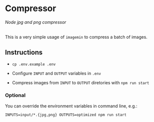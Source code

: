 # Compressor
###### Node jpg and png compressor

This is a very simple usage of `imagemin` to compress a batch of images.

## Instructions

- `cp .env.example .env`

- Configure `INPUT` and `OUTPUT` variables in `.env`

- Compress images from `INPUT` to `OUTPUT` diretories with `npm run start`

### Optional

You can override the environment variables in command line, e.g.:

```
INPUTS=input/*.{jpg,png} OUTPUTS=optimized npm run start
```
